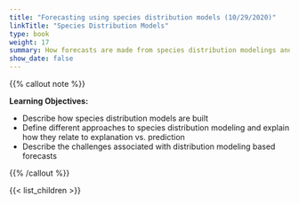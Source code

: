 ```yaml
---
title: "Forecasting using species distribution models (10/29/2020)"
linkTitle: "Species Distribution Models"
type: book
weight: 17
summary: How forecasts are made from species distribution modelings and the challenges associated with these forecasts
show_date: false
---
```


{{% callout note %}}

**Learning Objectives:**
* Describe how species distribution models are built
* Define different approaches to species distribution modeling and explain how they relate to explanation vs. prediction
* Describe the challenges associated with distribution modeling based forecasts

{{% /callout %}}

{{< list_children >}}